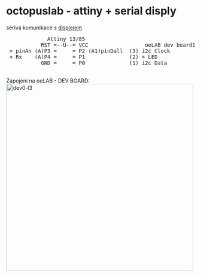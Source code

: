 # octopuslab - attiny + serial disply
sérivá komunikace s <a href ="https://github.com/octopusengine/serial-display">displejem</a>
<pre>
             Attiny 13/85 
           RST =--U--= VCC                  oeLAB dev board1                  
 > pinAn (A)P3 =     = P2 (A1)pinDall  (3) i2c Clock 
 < Rx    (A)P4 =     = P1              (2) > LED 
           GND =     = P0              (1) i2c Data 
</pre>
<br />
Zapojení na oeLAB - DEV BOARD:<br />
<img src="https://raw.githubusercontent.com/octopusengine/octopuslab/master/images/oe-lab-16-tiny-sd.png" alt="dev0-l3" width="500">
<br /><br />
